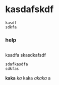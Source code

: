 kasdafskdf
==========

    kasdf
    sdkfa




### help

## 

ksadfa
skasdkafsdf

    sdafkasdfa
    sdkfas

**kaka**
*ka* kaka  _akaka_ a 




